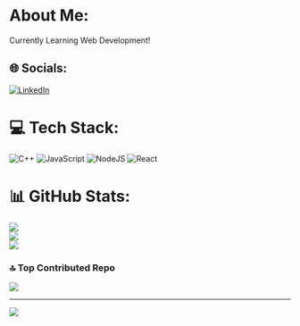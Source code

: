 # About Me:
Currently Learning Web Development!


## 🌐 Socials:
[![LinkedIn](https://img.shields.io/badge/LinkedIn-%230077B5.svg?logo=linkedin&logoColor=white)](https://linkedin.com/in/nikhila-kummetha) 

# 💻 Tech Stack:
![C++](https://img.shields.io/badge/c++-%2300599C.svg?style=for-the-badge&logo=c%2B%2B&logoColor=white) ![JavaScript](https://img.shields.io/badge/javascript-%23323330.svg?style=for-the-badge&logo=javascript&logoColor=%23F7DF1E) ![NodeJS](https://img.shields.io/badge/node.js-6DA55F?style=for-the-badge&logo=node.js&logoColor=white) ![React](https://img.shields.io/badge/react-%2320232a.svg?style=for-the-badge&logo=react&logoColor=%2361DAFB)
# 📊 GitHub Stats:
![](https://github-readme-stats.vercel.app/api?username=NikhilaKummetha&theme=dark&hide_border=false&include_all_commits=false&count_private=false)<br/>
![](https://nirzak-streak-stats.vercel.app/?user=NikhilaKummetha&theme=dark&hide_border=false)<br/>
![](https://github-readme-stats.vercel.app/api/top-langs/?username=NikhilaKummetha&theme=dark&hide_border=false&include_all_commits=false&count_private=false&layout=compact)

### 🔝 Top Contributed Repo
![](https://github-contributor-stats.vercel.app/api?username=NikhilaKummetha&limit=5&theme=dark&combine_all_yearly_contributions=true)

---
[![](https://visitcount.itsvg.in/api?id=NikhilaKummetha&icon=0&color=0)](https://visitcount.itsvg.in)

<!-- Proudly created with GPRM ( https://gprm.itsvg.in ) -->
